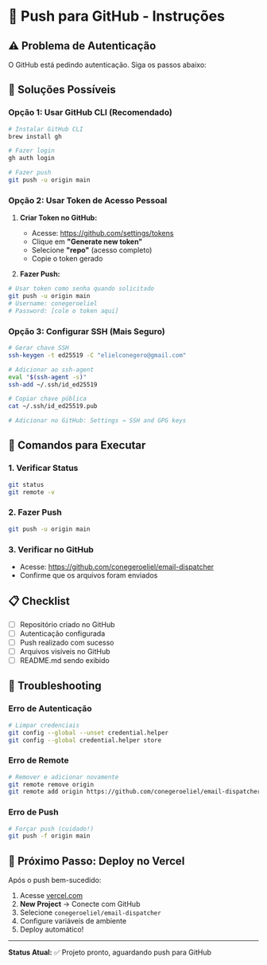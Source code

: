 # 🚀 Push para GitHub - Instruções

## ⚠️ Problema de Autenticação
O GitHub está pedindo autenticação. Siga os passos abaixo:

## 🔧 Soluções Possíveis

### Opção 1: Usar GitHub CLI (Recomendado)
```bash
# Instalar GitHub CLI
brew install gh

# Fazer login
gh auth login

# Fazer push
git push -u origin main
```

### Opção 2: Usar Token de Acesso Pessoal
1. **Criar Token no GitHub:**
   - Acesse: https://github.com/settings/tokens
   - Clique em **"Generate new token"**
   - Selecione **"repo"** (acesso completo)
   - Copie o token gerado

2. **Fazer Push:**
```bash
# Usar token como senha quando solicitado
git push -u origin main
# Username: conegeroeliel
# Password: [cole o token aqui]
```

### Opção 3: Configurar SSH (Mais Seguro)
```bash
# Gerar chave SSH
ssh-keygen -t ed25519 -C "elielconegero@gmail.com"

# Adicionar ao ssh-agent
eval "$(ssh-agent -s)"
ssh-add ~/.ssh/id_ed25519

# Copiar chave pública
cat ~/.ssh/id_ed25519.pub

# Adicionar no GitHub: Settings → SSH and GPG keys
```

## 🎯 Comandos para Executar

### 1. Verificar Status
```bash
git status
git remote -v
```

### 2. Fazer Push
```bash
git push -u origin main
```

### 3. Verificar no GitHub
- Acesse: https://github.com/conegeroeliel/email-dispatcher
- Confirme que os arquivos foram enviados

## 📋 Checklist

- [ ] Repositório criado no GitHub
- [ ] Autenticação configurada
- [ ] Push realizado com sucesso
- [ ] Arquivos visíveis no GitHub
- [ ] README.md sendo exibido

## 🚨 Troubleshooting

### Erro de Autenticação
```bash
# Limpar credenciais
git config --global --unset credential.helper
git config --global credential.helper store
```

### Erro de Remote
```bash
# Remover e adicionar novamente
git remote remove origin
git remote add origin https://github.com/conegeroeliel/email-dispatcher.git
```

### Erro de Push
```bash
# Forçar push (cuidado!)
git push -f origin main
```

## 🎉 Próximo Passo: Deploy no Vercel

Após o push bem-sucedido:
1. Acesse [vercel.com](https://vercel.com)
2. **New Project** → Conecte com GitHub
3. Selecione `conegeroeliel/email-dispatcher`
4. Configure variáveis de ambiente
5. Deploy automático!

---

**Status Atual:** ✅ Projeto pronto, aguardando push para GitHub
